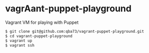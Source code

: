 # vagrAant-puppet-playground
Vagrant VM for playing with Puppet


```bash
$ git clone git@github.com:qba73/vagrant-puppet-playground.git
$ cd vagrant-puppet-playground
$ vagrant up
$ vagrant ssh
```
